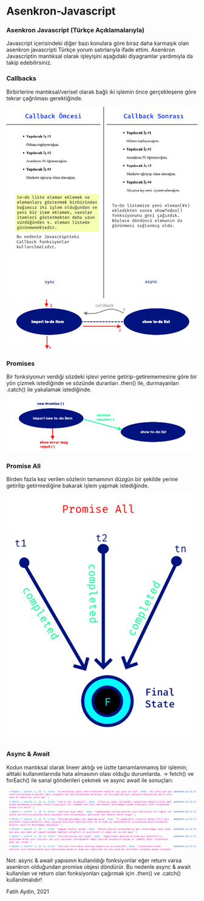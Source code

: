 # Asenkron-Javascript
### Asenkron Javascript (Türkçe Açıklamalarıyla) ###

Javascript içerisindeki diğer bazı konulara göre biraz daha karmaşık olan asenkron javascripti Türkçe yorum satırlarıyla ifade ettim. 
Asenkron Javascriptin mantıksal olarak işleyişini aşağıdaki diyagramlar yardımıyla da takip edebilirsiniz.

### Callbacks ###
Birbirlerine mantıksal/verisel olarak bağlı iki işlemin önce gerçekleşene göre tekrar çağrılması gerektiğinde.

![alt text](https://github.com/fatay/Asenkron-Javascript/blob/main/callbacks/callback1.jpg)
![alt text](https://github.com/fatay/Asenkron-Javascript/blob/main/callbacks/callback2.jpg)

### Promises ###
Bir fonksiyonun verdiği sözdeki işlevi yerine getirip-getirememesine göre bir yön çizmek istediğinde ve sözünde duranları .then() ile, durmayanları .catch() ile yakalamak istediğinde.

![alt text](https://github.com/fatay/Asenkron-Javascript/blob/main/promises/promise.jpg)

### Promise All ###
Birden fazla kez verilen sözlerin tamamının düzgün bir şekilde yerine getirilip getirmediğine bakarak işlem yapmak istediğinde.

![alt text](https://github.com/fatay/Asenkron-Javascript/blob/main/promise_all/promise_all.jpg)

### Async & Await ###
Kodun mantıksal olarak lineer aktığı ve üstte tamamlanmamış bir işlemin; alttaki kullanımlarında hata almasının olası olduğu durumlarda.
-> fetch() ve forEach() ile sanal gönderileri çekmek ve async await ile sonuçları:

![alt text](https://github.com/fatay/Asenkron-Javascript/blob/main/async_await/console_result.jpg)

Not: async & await yapısının kullanıldığı fonksiyonlar eğer return varsa asenkron olduğundan promise objesi döndürür. Bu nedenle async & await kullanılan ve return olan fonksiyonları çağırmak için .then() ve .catch() kullanılmalıdır!


Fatih Aydin, 2021

